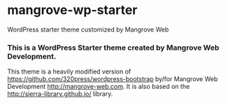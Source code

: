 # mangrove-wp-starter
WordPress starter theme customized by Mangrove Web

<h3>This is a WordPress Starter theme created by Mangrove Web Development.  </h3>

This theme is a heavily modified version of https://github.com/320press/wordpress-bootstrap by/for Mangrove Web Development
http://mangrove-web.com.  It is also based on the http://sierra-library.github.io/ library.

